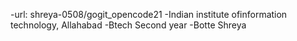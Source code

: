 -url: shreya-0508/gogit_opencode21
-Indian institute ofinformation technology, Allahabad
-Btech Second year
-Botte Shreya
